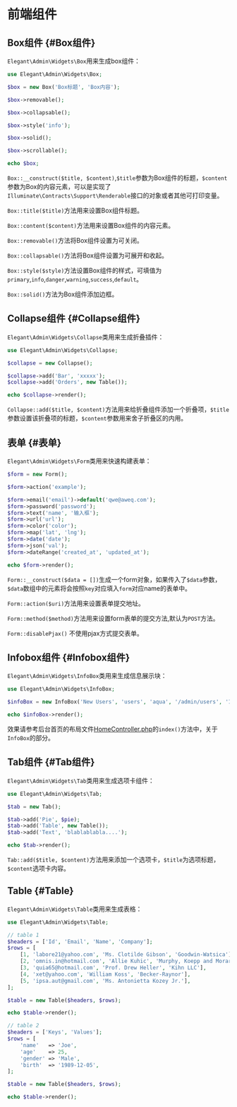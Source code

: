 # 前端组件

## Box组件 {#Box组件}

`Elegant\Admin\Widgets\Box`用来生成box组件：

```php
use Elegant\Admin\Widgets\Box;

$box = new Box('Box标题', 'Box内容');

$box->removable();

$box->collapsable();

$box->style('info');

$box->solid();

$box->scrollable();

echo $box;
```

`Box::__construct($title, $content)`,`$title`参数为Box组件的标题，`$content`参数为Box的内容元素，可以是实现了`Illuminate\Contracts\Support\Renderable`接口的对象或者其他可打印变量。

`Box::title($title)`方法用来设置Box组件标题。

`Box::content($content)`方法用来设置Box组件的内容元素。

`Box::removable()`方法将Box组件设置为可关闭。

`Box::collapsable()`方法将Box组件设置为可展开和收起。

`Box::style($style)`方法设置Box组件的样式，可填值为`primary`,`info`,`danger`,`warning`,`success`,`default`。

`Box::solid()`方法为Box组件添加边框。

## Collapse组件 {#Collapse组件}

`Elegant\Admin\Widgets\Collapse`类用来生成折叠插件：

```php
use Elegant\Admin\Widgets\Collapse;

$collapse = new Collapse();

$collapse->add('Bar', 'xxxxx');
$collapse->add('Orders', new Table());

echo $collapse->render();
```

`Collapse::add($title, $content)`方法用来给折叠组件添加一个折叠项，`$title`参数设置该折叠项的标题，`$content`参数用来舍子折叠区的内用。

## 表单 {#表单}

`Elegant\Admin\Widgets\Form`类用来快速构建表单：

```php
$form = new Form();

$form->action('example');

$form->email('email')->default('qwe@aweq.com');
$form->password('password');
$form->text('name', '输入框');
$form->url('url');
$form->color('color');
$form->map('lat', 'lng');
$form->date('date');
$form->json('val');
$form->dateRange('created_at', 'updated_at');

echo $form->render();
```

`Form::__construct($data = [])`生成一个form对象，如果传入了`$data`参数，`$data`数组中的元素将会按照`key`对应填入`form`对应name的表单中。

`Form::action($uri)`方法用来设置表单提交地址。

`Form::method($method)`方法用来设置form表单的提交方法,默认为`POST`方法。

`Form::disablePjax()` 不使用pjax方式提交表单。

## Infobox组件 {#Infobox组件}

`Elegant\Admin\Widgets\InfoBox`类用来生成信息展示块：

```php
use Elegant\Admin\Widgets\InfoBox;

$infoBox = new InfoBox('New Users', 'users', 'aqua', '/admin/users', '1024');

echo $infoBox->render();
```

效果请参考后台首页的布局文件[HomeController.php](https://github.com/z-song/elegant-admin/blob/master/src/Console/stubs/HomeController.stub)的`index()`方法中，关于`InfoBox`的部分。

## Tab组件 {#Tab组件}

`Elegant\Admin\Widgets\Tab`类用来生成选项卡组件：

```php
use Elegant\Admin\Widgets\Tab;

$tab = new Tab();

$tab->add('Pie', $pie);
$tab->add('Table', new Table());
$tab->add('Text', 'blablablabla....');

echo $tab->render();
```

`Tab::add($title, $content)`方法用来添加一个选项卡，`$title`为选项标题，`$content`选项卡内容。

## Table {#Table}

`Elegant\Admin\Widgets\Table`类用来生成表格：

```php
use Elegant\Admin\Widgets\Table;

// table 1
$headers = ['Id', 'Email', 'Name', 'Company'];
$rows = [
    [1, 'labore21@yahoo.com', 'Ms. Clotilde Gibson', 'Goodwin-Watsica'],
    [2, 'omnis.in@hotmail.com', 'Allie Kuhic', 'Murphy, Koepp and Morar'],
    [3, 'quia65@hotmail.com', 'Prof. Drew Heller', 'Kihn LLC'],
    [4, 'xet@yahoo.com', 'William Koss', 'Becker-Raynor'],
    [5, 'ipsa.aut@gmail.com', 'Ms. Antonietta Kozey Jr.'],
];

$table = new Table($headers, $rows);

echo $table->render();

// table 2
$headers = ['Keys', 'Values'];
$rows = [
    'name'   => 'Joe',
    'age'    => 25,
    'gender' => 'Male',
    'birth'  => '1989-12-05',
];

$table = new Table($headers, $rows);

echo $table->render();
```